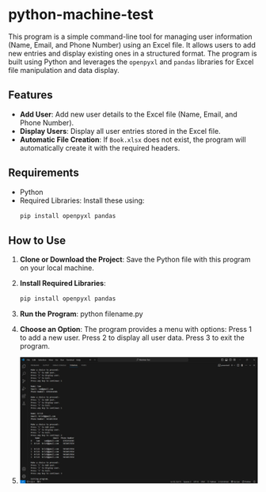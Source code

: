 # python-machine-test

This program is a simple command-line tool for managing user information (Name, Email, and Phone Number) using an Excel file. It allows users to add new entries and display existing ones in a structured format. The program is built using Python and leverages the `openpyxl` and `pandas` libraries for Excel file manipulation and data display.

## Features

- **Add User**: Add new user details to the Excel file (Name, Email, and Phone Number).
- **Display Users**: Display all user entries stored in the Excel file.
- **Automatic File Creation**: If `Book.xlsx` does not exist, the program will automatically create it with the required headers.

## Requirements

- Python
- Required Libraries: Install these using:
  ```bash
  pip install openpyxl pandas
  ```

## How to Use

1. **Clone or Download the Project**: Save the Python file with this program on your local machine.

2. **Install Required Libraries**:

   ```bash
   pip install openpyxl pandas

   ```

3. **Run the Program**: python filename.py

4. **Choose an Option**: The program provides a menu with options:
   Press 1 to add a new user.
   Press 2 to display all user data.
   Press 3 to exit the program.

5. ![Program Screenshot](images/screenshot.png)
